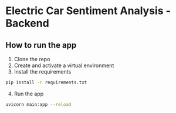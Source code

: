 # Electric Car Sentiment Analysis - Backend

## How to run the app
1. Clone the repo
2. Create and activate a virtual environment
3. Install the requirements
```bash
pip install -r requirements.txt
```
4. Run the app
```bash
uvicorn main:app --reload
```

